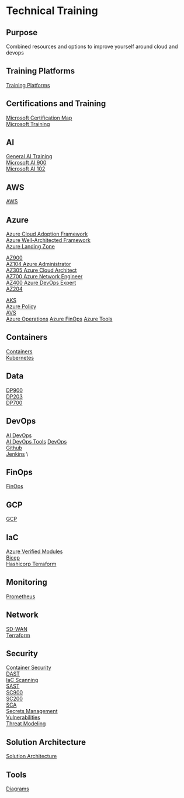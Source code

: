 # Technical Training

## Purpose
Combined resources and options to improve yourself around cloud and devops

## Training Platforms
[Training Platforms](/Training_Platforms.md)

## Certifications and Training
[Microsoft Certification Map](/Microsoft_Certification_Map.md) \
[Microsoft Training](/MicrosoftTraining.md)

## AI
[General AI Training](AI/AI.md) \
[Microsoft AI 900](/Azure/AI900.md) \
[Microsoft AI 102](/Azure/AI102.md)

## AWS
[AWS](/AWS/AWS.md)

## Azure
[Azure Cloud Adoption Framework](/Azure/CAF.md) \
[Azure Well-Architected Framework](/Azure/WAF.md) \
[Azure Landing Zone](/Azure/Azure_Landing_Zone.md)

[AZ900](/Azure_AZ900.md) \
[AZ104 Azure Administrator](/Azure_AZ104.md) \
[AZ305 Azure Cloud Architect](/Azure/AZ305.md) \
[AZ700 Azure Network Engineer](/Azure/AZ700.md) \
[AZ400 Azure DevOps Expert](/Azure/AZ400.md) \
[AZ204](/Azure/AZ204.md)

[AKS](/Azure/AKS.md) \
[Azure Policy](/Azure/Azure_Policy.md) \
[AVS](/Azure/AVS.md) \
[Azure Operations](/Azure/AzureOps.md)
[Azure FinOps](/Azure/Azure_Finops.md)
[Azure Tools](/Azure/Azure_Tools.md)

## Containers
[Containers](/Containers/Containers.md) \
[Kubernetes](/Containers/Kubernetes.md)

## Data
[DP900](/Data/DP900.md) \
[DP203](/Data/DP203.md) \
[DP700](/Data/DP700.md)

## DevOps
[AI DevOps](/DevOps/AI_DevOps.md) \
[AI DevOps Tools](/DevOps/AI_DevOps_Tools.md)
[DevOps](/DevOps/DevOps.md) \
[Github](//DevOpsGithub.md) \
[Jenkins](/DevOps/Jenkins.md) \

## FinOps
[FinOps](/FinOps.md)

## GCP
[GCP](/GCP/GCP.md)

## IaC
[Azure Verified Modules](/IaC/Azure_Verified_Modules.md) \
[Bicep](/IaC/Bicep.md) \
[Hashicorp Terraform](/IaC/Hashicorp_Terraform.md)

## Monitoring
[Prometheus](/Monitoring/Prometheus.md)

## Network
[SD-WAN](/Network/SDWAN.md) \
[Terraform](/Network/Terraform.md)

## Security
[Container Security](/Security/Container_Security.md) \
[DAST](/Security/DAST.md) \
[IaC Scanning](/Security/IaC_Scanning.md) \
[SAST](/Security/SAST.md) \
[SC900](/SC900.md) \
[SC200](/SC200.md) \
[SCA](/Security/SCA.md) \
[Secrets Management](/Security/Secrets_Management.md) \
[Vulnerabilities](/Security/Vulnerabilities.md) \
[Threat Modeling](/Security/Threat_Modeling.md)

## Solution Architecture
[Solution Architecture](/SolutionArchitecture/SolutionArchitecture.md)

## Tools
[Diagrams](/Diagrams.md)

